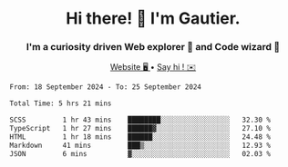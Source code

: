 <h1 align="center">Hi there! 👋 I'm Gautier.</h1>
<h3 align="center">I'm a curiosity driven Web explorer 🚀 and Code wizard 🧙</h3>

<p align="center">
  <a href="https://xisabla.github.io/">Website 🖥️ </a> •
  <a href="mailto:xisabla.dev@gmail.com">Say hi ! ✉️</a>
</p>

<!--START_SECTION:waka-->

```txt
From: 18 September 2024 - To: 25 September 2024

Total Time: 5 hrs 21 mins

SCSS         1 hr 43 mins    ████████░░░░░░░░░░░░░░░░░   32.30 %
TypeScript   1 hr 27 mins    ██████▓░░░░░░░░░░░░░░░░░░   27.10 %
HTML         1 hr 18 mins    ██████░░░░░░░░░░░░░░░░░░░   24.48 %
Markdown     41 mins         ███▒░░░░░░░░░░░░░░░░░░░░░   12.93 %
JSON         6 mins          ▓░░░░░░░░░░░░░░░░░░░░░░░░   02.03 %
```

<!--END_SECTION:waka-->
